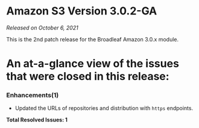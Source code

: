 # Amazon S3 Version 3.0.2-GA

_Released on October 6, 2021_

This is the 2nd patch release for the Broadleaf Amazon 3.0.x module.

# An at-a-glance view of the issues that were closed in this release:

### Enhancements(1)
- Updated the URLs of repositories and distribution with `https` endpoints.


**Total Resolved Issues: 1**